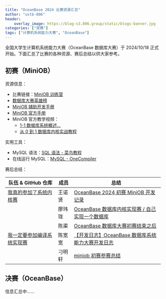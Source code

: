```yaml
---
title: "OceanBase 2024 比赛资源汇总"
author: "ustb-806"
header:
    overlay_image: https://blog-s3.806.group/static/blogs-banner.jpg
categories: ["竞赛"]
tags: ["计算机系统能力大赛", "OceanBase"]
---
```


全国大学生计算机系统能力大赛（OceanBase 数据库大赛）于 2024/10/18 正式开始。下面汇总了比赛的各种资源、赛后总结以供大家参考。

## 初赛（MiniOB）

资源信息：

- 比赛链接：[MiniOB 训练营](https://open.oceanbase.com/train?questionId=600010)
- [数据库大赛英雄榜](https://open.oceanbase.com/competition/armory)
- [MiniOB 辅助开发手册](https://oceanbase.github.io/miniob/)
- [MiniOB 官方手册](https://www.oceanbase.com/docs/-developer-quickstart-10000000000627360)
- MiniOB 官方教学视频：
  - [1-1 数据库系统概述...](https://www.oceanbase.com/video/9000654)
  - [从 0 到 1 数据库内核实战教程](https://open.oceanbase.com/activities/4921877?id=4921946)

实用工具：

- MySQL 语法：[SQL 语法 - 菜鸟教程](https://www.runoob.com/sql/sql-syntax.html)
- 在线运行 MySQL：[MySQL - OneCompiler](https://onecompiler.com/mysql/)

赛后总结：

| 队伍 & GitHub 仓库                                                  | 成员   | 总结                                                                                                                                                                                                                                                    |
| ------------------------------------------------------------------- | ------ | ------------------------------------------------------------------------------------------------------------------------------------------------------------------------------------------------------------------------------------------------------- |
| [我真的参加了系统内核赛](https://github.com/bosswnx/miniob-2024)    | 王诺贤 | [OceanBase 2024 初赛 MiniOB 开发记录](https://zhuanlan.zhihu.com/p/5953505884)                                                                                                                                                                          |
|                                                                     | 廖玮珑 | [OceanBase 数据库内核实现赛 / 自己实现一个数据库](https://blog.soulter.top/posts/2024-oceanbase-database.html)                                                                                                                                          |
|                                                                     | 陈渠   | [OceanBase 数据库大赛初赛结束之后](https://blog.virtualfuture.top/posts/miniob/)                                                                                                                                                                        |
| [我一定要参加编译系统实现赛](https://github.com/SaZiKK/miniob-2024) | 陈宽宽 | [【开发日志】OceanBase 数据库系统能力大赛开发日志](https://sazikk.github.io/posts/%E5%BC%80%E5%8F%91%E6%97%A5%E5%BF%97-OceanBase%E6%95%B0%E6%8D%AE%E5%BA%93%E7%B3%BB%E7%BB%9F%E8%83%BD%E5%8A%9B%E5%A4%A7%E8%B5%9B%E5%BC%80%E5%8F%91%E6%97%A5%E5%BF%97/) |
|                                                                     | 刁明轩 | [miniob 初赛参赛总结](https://dmx20070206.github.io/2024/11/11/miniob/)                                                                                                                                                                                 |

## 决赛（OceanBase）

信息汇总中……
